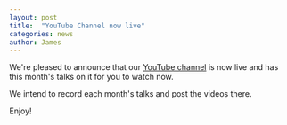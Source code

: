 ```yaml
---
layout: post
title:  "YouTube Channel now live"
categories: news
author: James
---
```


We're pleased to announce that our 
[YouTube channel](http://youtube.com/user/bristechmeetup) is now live and has
this month's talks on it for you to watch now.

We intend to record each month's talks and post the videos there.

Enjoy!
